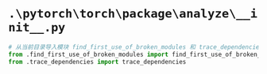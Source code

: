# `.\pytorch\torch\package\analyze\__init__.py`

```py
# 从当前目录导入模块 find_first_use_of_broken_modules 和 trace_dependencies
from .find_first_use_of_broken_modules import find_first_use_of_broken_modules
from .trace_dependencies import trace_dependencies
```